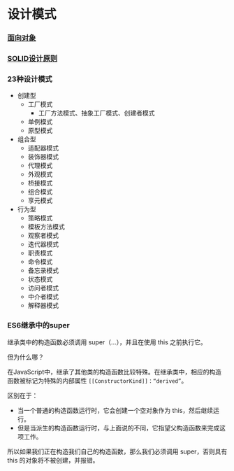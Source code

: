 # 设计模式

### [面向对象](面向对象.md)


### [SOLID设计原则](设计原则.md)



### 23种设计模式
 - 创建型
   - 工厂模式
     - 工厂方法模式、抽象工厂模式、创建者模式
   - 单例模式
   - 原型模式
 - 组合型
   - 适配器模式
   - 装饰器模式
   - 代理模式
   - 外观模式
   - 桥接模式
   - 组合模式
   - 享元模式
 - 行为型
   - 策略模式
   - 模板方法模式
   - 观察者模式
   - 迭代器模式
   - 职责模式
   - 命令模式
   - 备忘录模式
   - 状态模式
   - 访问者模式
   - 中介者模式
   - 解释器模式



### ES6继承中的super
继承类中的构造函数必须调用 super（...），并且在使用 this 之前执行它。

但为什么哪？

在JavaScript中，继承了其他类的构造函数比较特殊。在继承类中，相应的构造函数被标记为特殊的内部属性 `[[ConstructorKind]]：“derived”`。

区别在于：

 - 当一个普通的构造函数运行时，它会创建一个空对象作为 this，然后继续运行。
 - 但是当派生的构造函数运行时，与上面说的不同，它指望父构造函数来完成这项工作。

所以如果我们正在构造我们自己的构造函数，那么我们必须调用 super，否则具有 this 的对象将不被创建，并报错。